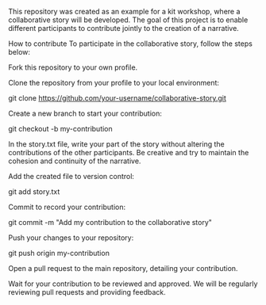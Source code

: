 This repository was created as an example for a kit workshop, where a collaborative story will be developed. The goal of this project is to enable different participants to contribute jointly to the creation of a narrative.

How to contribute
To participate in the collaborative story, follow the steps below:

Fork this repository to your own profile.

Clone the repository from your profile to your local environment:

git clone https://github.com/your-username/collaborative-story.git

Create a new branch to start your contribution:

git checkout -b my-contribution

In the story.txt file, write your part of the story without altering the contributions of the other participants. Be creative and try to maintain the cohesion and continuity of the narrative.

Add the created file to version control:

git add story.txt

Commit to record your contribution:

git commit -m "Add my contribution to the collaborative story"

Push your changes to your repository:

git push origin my-contribution

Open a pull request to the main repository, detailing your contribution.

Wait for your contribution to be reviewed and approved. We will be regularly reviewing pull requests and providing feedback.
